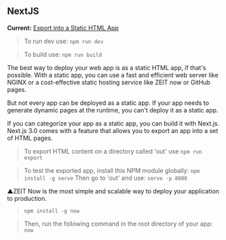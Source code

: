 ## NextJS

**Current:** [Export into a Static HTML App](https://nextjs.org/learn/excel/static-html-export/export-the-index-page)

> To run dev use: 
`npm run dev`

> To build use: 
`npm run build`

The best way to deploy your web app is as a static HTML app, if that's possible. With a static app, you can use a fast and efficient web server like NGINX or a cost-effective static hosting service like ZEIT now or GitHub pages.

But not every app can be deployed as a static app. If your app needs to generate dynamic pages at the runtime, you can't deploy it as a static app.

If you can categorize your app as a static app, you can build it with Next.js. Next.js 3.0 comes with a feature that allows you to export an app into a set of HTML pages.

> To export HTML content on a directory called 'out' use
`npm run export`

> To test the exported app, install this NPM module globally:
`npm install -g serve`
> Then go to 'out' and use:
`serve -p 8080`

▲ZEIT Now is the most simple and scalable way to deploy your application to production.

> `npm install -g now`

> Then, run the following command in the root directory of your app:
`now`
